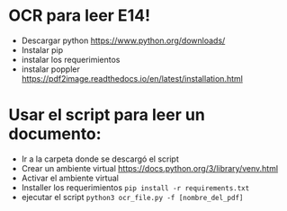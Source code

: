 # OCR para leer E14!

 - Descargar python https://www.python.org/downloads/
 - Instalar pip
 - instalar los requerimientos
 - instalar poppler https://pdf2image.readthedocs.io/en/latest/installation.html

# Usar el script para leer un documento:

 - Ir a la carpeta donde se descargó el script
 - Crear un ambiente virtual https://docs.python.org/3/library/venv.html
 - Activar el ambiente virtual
 - Installer los requerimientos `pip install -r requirements.txt`
 - ejecutar el script `python3 ocr_file.py -f [nombre_del_pdf]` 
